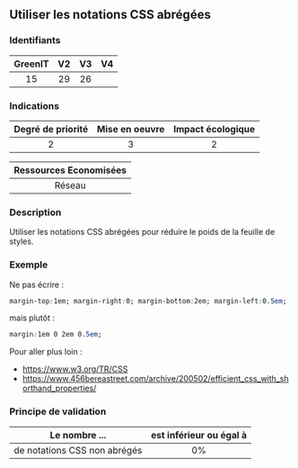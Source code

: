 ## Utiliser les notations CSS abrégées

### Identifiants

| GreenIT |  V2  |  V3  |  V4  |
|:-------:|:----:|:----:|:----:|
|   15   | 29  | 26  |      |

### Indications

| Degré de priorité |      Mise en oeuvre       |  Impact écologique    |
|:-------------------:|:-------------------------:|:---------------------:|
| 2 | 3 | 2 |

|Ressources Economisées                                      |
|:----------------------------------------------------------:|
|  Réseau  |

### Description

Utiliser les notations CSS abrégées pour réduire le poids de la feuille de styles.

### Exemple

Ne pas écrire :
```css
margin-top:1em; margin-right:0; margin-bottom:2em; margin-left:0.5em;
```
mais plutôt :
```css
margin:1em 0 2em 0.5em;
```

Pour aller plus loin :
 - https://www.w3.org/TR/CSS
 - https://www.456bereastreet.com/archive/200502/efficient_css_with_shorthand_properties/

### Principe de validation

| Le nombre ...     | est inférieur ou égal à   |  
|-------------------|:-------------------------:|
| de notations CSS non abrégés  |  0% |
